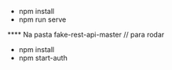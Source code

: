 - npm install 
- npm run serve


**** Na pasta fake-rest-api-master // para rodar 
 - npm install 
 - npm start-auth
